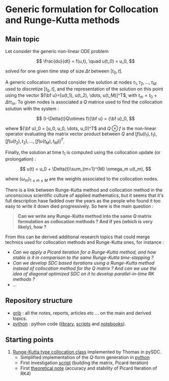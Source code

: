 # Generic formulation for Collocation and Runge-Kutta methods

## Main topic

Let consider the generic non-linear ODE problem

$$
\frac{du}{dt} = f(u,t), \quad u(t_0) = u_0,
$$

solved for one given time step of size $\Delta{t}$
between $[t_0, t]$.

A generic collocation method consider the solution at nodes
$\tau_1, \tau_2, \dots, \tau_M$ used to discretize $[t_0, t]$,
and the representation of the solution on this point using the vector
${\bf u}=[u(t_1), u(t_2), \dots, u(t_M)]^T$,
with $t_m = t_0 + \Delta{t}\tau_m$.
To given nodes is associated a $Q$ matrice used to find the collocation
solution with the system :

$$
(I-\Delta{t}Q\otimes f){\bf u} = {\bf u}_0,
$$

where ${\bf u}_0 = [u_0, u_0, \dots, u_0]^T$ and
$Q\otimes f$ is the non-linear operator evaluating the matrix vector product between $Q$ and
$[f(u(t_1), t_1), [f(u(t_2), t_2),\dots,[f(u(t_M), t_M)]^T$.

Finally, the solution at time $t_1$ is computed using the collocation update (or prolongation) :

$$
u(t) = u_0 + \Delta{t}\sum_{m=1}^{M} \omega_m u(t_m),
$$

where $(\omega_m)_{1\leq m \leq M}$ are the weights associated to the collocation nodes.

There is a link between Runge-Kutta method and collocation method in the unconscious scientific culture of applied mathematics, but it seems that it's full description hase fadded over the years as the people who found it too easy to write it down died progressively. So here is the main question :

> **Can we write any Runge-Kutta method into the same $Q$ matrix formulation as collocation methods ? And if yes (which is very likely), how ?**

From this can be derived additional research topics that could merge technics used for collocation methods and Runge-Kutta ones, for instance :

- _Can we apply a Picard iteration for a Runge-Kutta method, and how stable is it in comparison to the same Runge-Kutta time-stepping ?_
- _Can we develop SDC based iterations using a Runge-Kutta method instead of collocation method for the Q matrix ? And can we use the idea of diagonal optimized SDC on it to develop parallel-in-time RK methods ?_
- _..._

## Repository structure

- [grib](./grib/README.md) : all the notes, reports, articles etc ... on the main and derived topics.
- [python](./python) : python code ([library](./python/collgen/README.md), [scripts](./python/scripts/README.md) and [notebooks](./python/notebook/README.md)).

## Starting points

1. [Runge-Kutta type collocation class](https://github.com/Parallel-in-Time/pySDC/blob/master/pySDC/implementations/sweeper_classes/Runge_Kutta.py) implemented by Thomas in pySDC.
   - Simplified implementation of the $Q$-form generation in [python](./python/collgen/thomas.py)
   - First investigation [script](./python/scripts/01_RK4.py) (building the matrix, Picard iteration)
   - First [theoretical note](./grib/notes/rk4.md) (accuracy and stability of Picard Iteration of RK4)